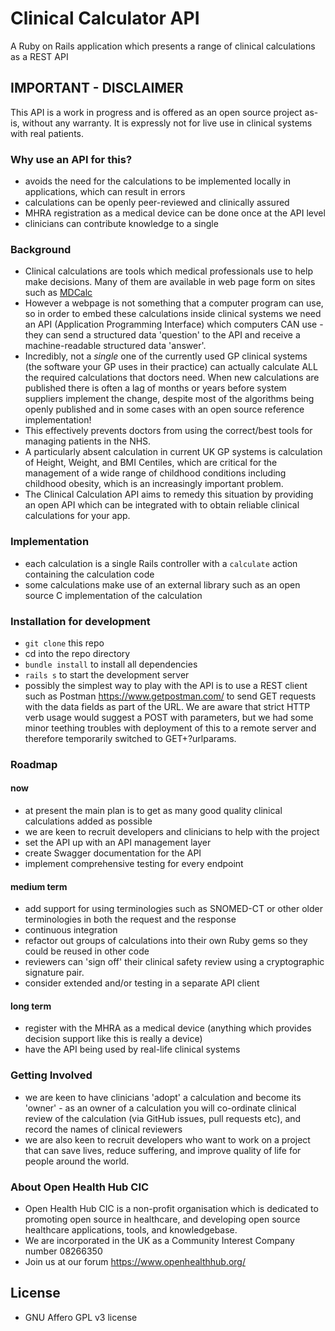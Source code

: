 # Clinical Calculator API

A Ruby on Rails application which presents a range of clinical calculations as a REST API

## IMPORTANT - DISCLAIMER
This API is a work in progress and is offered as an open source project as-is, without any warranty. It is expressly not for live use in clinical systems with real patients.

### Why use an API for this?
* avoids the need for the calculations to be implemented locally in applications, which can result in errors
* calculations can be openly peer-reviewed and clinically assured
* MHRA registration as a medical device can be done once at the API level
* clinicians can contribute knowledge to a single

### Background
* Clinical calculations are tools which medical professionals use to help make decisions. Many of them are available in web page form on sites such as [MDCalc](https://www.mdcalc.com/)
* However a webpage is not something that a computer program can use, so in order to embed these calculations inside clinical systems we need an API (Application Programming Interface) which computers CAN use - they can send a structured data 'question' to the API and receive a machine-readable structured data 'answer'.
* Incredibly, not a *single* one of the currently used GP clinical systems (the software your GP uses in their practice) can actually calculate ALL the required calculations that doctors need. When new calculations are published there is often a lag of months or years before system suppliers implement the change, despite most of the algorithms being openly published and in some cases with an open source reference implementation!
* This effectively prevents doctors from using the correct/best tools for managing patients in the NHS.
* A particularly absent calculation in current UK GP systems is calculation of Height, Weight, and BMI Centiles, which are critical for the management of a wide range of childhood conditions including childhood obesity, which is an increasingly important problem.
* The Clinical Calculation API aims to remedy this situation by providing an open API which can be integrated with to obtain reliable clinical calculations for your app.

### Implementation
* each calculation is a single Rails controller with a `calculate` action containing the calculation code
* some calculations make use of an external library such as an open source C implementation of the calculation

### Installation for development
* `git clone` this repo
* cd into the repo directory
* `bundle install` to install all dependencies
* `rails s` to start the development server
* possibly the simplest way to play with the API is to use a REST client such as Postman https://www.getpostman.com/ to send GET requests with the data fields as part of the URL. We are aware that strict HTTP verb usage would suggest a POST with parameters, but we had some minor teething troubles with deployment of this to a remote server and therefore temporarily switched to GET+?urlparams.

### Roadmap
#### now
* at present the main plan is to get as many good quality clinical calculations added as possible
* we are keen to recruit developers and clinicians to help with the project
* set the API up with an API management layer
* create Swagger documentation for the API
* implement comprehensive testing for every endpoint
#### medium term
* add support for using terminologies such as SNOMED-CT or other older terminologies in both the request and the response
* continuous integration
* refactor out groups of calculations into their own Ruby gems so they could be reused in other code
* reviewers can 'sign off' their clinical safety review using a cryptographic signature pair.
* consider extended and/or testing in a separate API client
#### long term
* register with the MHRA as a medical device (anything which provides decision support like this is really a device)
* have the API being used by real-life clinical systems

### Getting Involved
* we are keen to have clinicians 'adopt' a calculation and become its 'owner' - as an owner of a calculation you will co-ordinate clinical review of the calculation (via GitHub issues, pull requests etc), and record the names of clinical reviewers
* we are also keen to recruit developers who want to work on a project that can save lives, reduce suffering, and improve quality of life for people around the world.

### About Open Health Hub CIC
* Open Health Hub CIC is a non-profit organisation which is dedicated to promoting open source in healthcare, and developing open source healthcare applications, tools, and knowledgebase.
* We are incorporated in the UK as a Community Interest Company number 08266350
* Join us at our forum https://www.openhealthhub.org/

## License
* GNU Affero GPL v3 license

